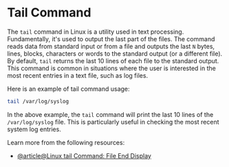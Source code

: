 # Tail Command

The `tail` command in Linux is a utility used in text processing. Fundamentally, it's used to output the last part of the files. The command reads data from standard input or from a file and outputs the last `N` bytes, lines, blocks, characters or words to the standard output (or a different file). By default, `tail` returns the last 10 lines of each file to the standard output. This command is common in situations where the user is interested in the most recent entries in a text file, such as log files.

Here is an example of tail command usage:

```bash
tail /var/log/syslog
```

In the above example, the `tail` command will print the last 10 lines of the `/var/log/syslog` file. This is particularly useful in checking the most recent system log entries.

Learn more from the following resources:

- [@article@Linux tail Command: File End Display](https://labex.io/tutorials/linux-linux-tail-command-file-end-display-214303)